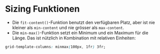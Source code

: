 # Sizing Funktionen

- Die `fit-content()`-Funktion benutzt den verfügbaren Platz, aber ist nie kleiner als `min-content` und nie grösser als `max-content`.
- Die `min-max()`-Funktion setzt ein Minimum und ein Maximum für die Länge. Das ist nützlich in Kombination mit relativen Einheiten:

````CSS
grid-template-columns: minmax(100px, 1fr) 3fr;
````